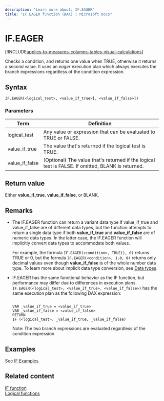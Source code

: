 ```yaml
---
description: "Learn more about: IF.EAGER"
title: "IF.EAGER function (DAX) | Microsoft Docs"
---
```

# IF.EAGER

[!INCLUDE[applies-to-measures-columns-tables-visual-calculations](includes/applies-to-measures-columns-tables-visual-calculations.md)]

Checks a condition, and returns one value when TRUE, otherwise it returns a second value. It uses an *eager* execution plan which always executes the branch expressions regardless of the condition expression.

## Syntax

```dax
IF.EAGER(<logical_test>, <value_if_true>[, <value_if_false>])
```

### Parameters

|Term|Definition|
|--------|--------------|
|logical_test|Any value or expression that can be evaluated to TRUE or FALSE.|  
|value_if_true|The value that's returned if the logical test is TRUE.|
|value_if_false|(Optional) The value that's returned if the logical test is FALSE. If omitted, BLANK is returned.|

## Return value

Either **value_if_true**, **value_if_false**, or BLANK.

## Remarks

- The IF.EAGER function can return a variant data type if value_if_true and value_if_false are of different data types, but the function attempts to return a single data type if both **value_if_true** and **value_if_false** are of numeric data types. In the latter case, the IF.EAGER function will implicitly convert data types to accommodate both values. 

    For example, the formula `IF.EAGER(<condition>, TRUE(), 0)` returns TRUE or 0, but the formula `IF.EAGER(<condition>, 1.0, 0)` returns only decimal values even though **value_if_false** is of the whole number data type. To learn more about implicit data type conversion, see [Data types](dax-overview.md#data-types).

- IF.EAGER has the same functional behavior as the IF function, but performance may differ due to differences in execution plans. `IF.EAGER(<logical_test>, <value_if_true>, <value_if_false>)` has the same execution plan as the following DAX expression:

    ```dax
    
    VAR _value_if_true = <value_if_true>
    VAR _value_if_false = <value_if_false>
    RETURN
    IF (<logical_test>, _value_if_true, _value_if_false)
    ```

    Note: The two branch expressions are evaluated regardless of the condition expression.

## Examples

See [IF Examples](if-function-dax.md#examples).

## Related content

[IF function](if-function-dax.md)  
[Logical functions](logical-functions-dax.md)  
